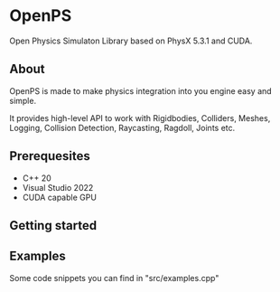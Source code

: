 # OpenPS

Open Physics Simulaton Library based on PhysX 5.3.1 and CUDA. 

## About

OpenPS is made to make physics integration into you engine easy and simple. 

It provides high-level API to work with Rigidbodies, Colliders, Meshes, Logging, Collision Detection, Raycasting, Ragdoll, Joints etc. 

## Prerequesites

- C++ 20
- Visual Studio 2022
- CUDA capable GPU

## Getting started

## Examples

Some code snippets you can find in "src/examples.cpp"
